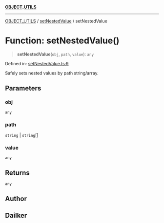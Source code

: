 [**OBJECT_UTILS**](../../README.md)

***

[OBJECT_UTILS](../../README.md) / [setNestedValue](../README.md) / setNestedValue

# Function: setNestedValue()

> **setNestedValue**(`obj`, `path`, `value`): `any`

Defined in: [setNestedValue.ts:9](https://github.com/dailker/everyutil/blob/88c583cdd8386be54599315f93f88880d20b94f3/src/object/setNestedValue.ts#L9)

Safely sets nested values by path string/array.

## Parameters

### obj

`any`

### path

`string` | `string`[]

### value

`any`

## Returns

`any`

## Author

## Dailker
